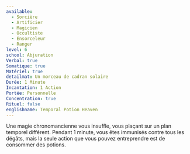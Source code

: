 ```yaml
---
available:
  - Sorcière
  - Artificier
  - Magicien
  - Occultiste
  - Ensorceleur
  - Ranger
level: 6
school: Abjuration
Verbal: true
Somatique: true
Matériel: true
detailmat: Un morceau de cadran solaire
Durée: 1 Minute
Incantation: 1 Action
Portée: Personnelle
Concentration: true
Rituel: false
englishname: Temporal Potion Heaven
---
```

Une magie chronomancienne vous insuffle, vous plaçant sur un plan temporel différent. Pendant 1 minute, vous êtes immunisés contre tous les dégâts, mais la seule action que vous pouvez entreprendre est de consommer des potions.
